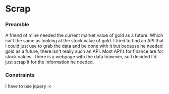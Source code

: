 
# Scrap

### Preamble
A friend of mine needed the current market value of gold as a future. Which isn't the same as looking at the stock value of gold. I tried to find an API that I could just use to grab the data and be done with it but because he needed gold as a future, there isn't really such an API. Most API's for finance are for stock values. There is a webpage with the data however, so I decided I'd just scrap it for the information he needed. 

### Constraints
I have to use jquery :<